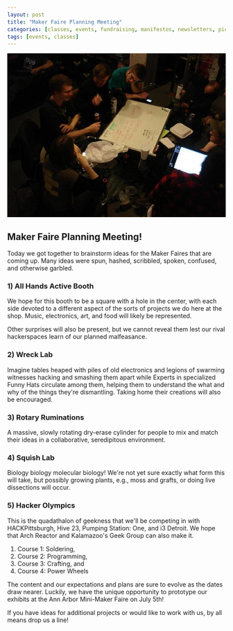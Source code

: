 ```yaml
---
layout: post
title: "Maker Faire Planning Meeting"
categories: [classes, events, fundraising, manifestos, newsletters, pictureblatt, projects]
tags: [events, classes]
---
```


![Maker Faire Planning Meeting](/img/maker-faire-plan-mtg.jpg)

## Maker Faire Planning Meeting!

Today we got together to brainstorm ideas for the Maker Faires that are coming up.  Many ideas were spun, hashed, scribbled, spoken, confused, and otherwise garbled.

### 1) All Hands Active Booth

We hope for this booth to be a square with a hole in the center, with each side devoted to a different aspect of the sorts of projects we do here at the shop.  Music, electronics, art, and food will likely be represented.

Other surprises will also be present, but we cannot reveal them lest our rival hackerspaces learn of our planned malfeasance.

### 2) Wreck Lab

Imagine tables heaped with piles of old electronics and legions of swarming witnesses hacking and smashing them apart while Experts in specialized Funny Hats circulate among them, helping them to understand the what and why of the things they're dismantling. Taking home their creations will also be encouraged.

### 3) Rotary Ruminations

A massive, slowly rotating dry-erase cylinder for people to mix and match their ideas in a collaborative, seredipitous environment.

### 4) Squish Lab

Biology biology molecular biology!  We're not yet sure exactly what form this will take, but possibly growing plants, e.g., moss and grafts, or doing live dissections will occur.

### 5) Hacker Olympics

This is the quadathalon of geekness that we'll be competing in with HACKPittsburgh, Hive 23, Pumping Station: One, and i3 Detroit.  We hope that Arch Reactor and Kalamazoo's Geek Group can also make it.

1. Course 1: Soldering,
2. Course 2: Programming,
3. Course 3: Crafting, and
4. Course 4: Power Wheels

The content and our expectations and plans are sure to evolve as the dates draw nearer.  Luckily, we have the unique opportunity to prototype our exhibits at the Ann Arbor Mini-Maker Faire on July 5th!

If you have ideas for additional projects or would like to work with us, by all means drop us a line!